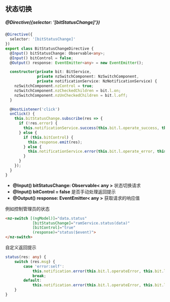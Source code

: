 ## 状态切换

##### @Directive({selector: '[bitStatusChange]'})

```typescript
@Directive({
  selector: '[bitStatusChange]'
})
export class BitStatusChangeDirective {
  @Input() bitStatusChange: Observable<any>;
  @Input() bitControl = false;
  @Output() response: EventEmitter<any> = new EventEmitter();

  constructor(private bit: BitService,
              private nzSwitchComponent: NzSwitchComponent,
              private notificationService: NzNotificationService) {
    nzSwitchComponent.nzControl = true;
    nzSwitchComponent.nzCheckedChildren = bit.l.on;
    nzSwitchComponent.nzUnCheckedChildren = bit.l.off;
  }

  @HostListener('click')
  onClick() {
    this.bitStatusChange.subscribe(res => {
      if (!res.error) {
        this.notificationService.success(this.bit.l.operate_success, this.bit.l.status_success);
      } else {
        if (this.bitControl) {
          this.response.emit(res);
        } else {
          this.notificationService.error(this.bit.l.operate_error, this.bit.l.status_error);
        }
      }
    });
  }
}
```

- **@Input() bitStatusChange: Observable< any >** 状态切换请求
- **@Input() bitControl = false** 是否手动处理返回提示
- **@Output() response: EventEmitter< any >** 获取请求的响应值

例如控制管理员的状态

```html
<nz-switch [(ngModel)]="data.status"
            [bitStatusChange]="ramService.status(data)"
            [bitControl]="true"
            (response)="status($event)">
</nz-switch>
```

自定义返回提示

```typescript
status(res: any) {
    switch (res.msg) {
        case 'error:self':
            this.notification.error(this.bit.l.operateError, this.bit.l.errorStatusSelf);
            break;
        default:
            this.notification.error(this.bit.l.operateError, this.bit.l.statusError);
    }
}
```